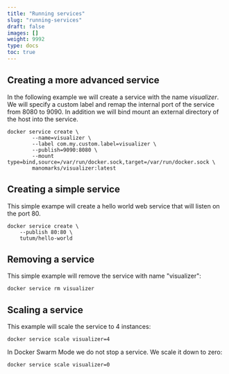 ```yaml
---
title: "Running services"
slug: "running-services"
draft: false
images: []
weight: 9992
type: docs
toc: true
---
```


## Creating a more advanced service
In the following example we will create a service with the name *visualizer*. We will specify a custom label and remap the internal port of the service from 8080 to 9090. 
In addition we will bind mount an external directory of the host into the service.

```
docker service create \
        --name=visualizer \
        --label com.my.custom.label=visualizer \
        --publish=9090:8080 \
        --mount type=bind,source=/var/run/docker.sock,target=/var/run/docker.sock \
        manomarks/visualizer:latest
```



## Creating a simple service
This simple exampe will create a hello world web service that will listen on the port 80.
```
docker service create \
    --publish 80:80 \
    tutum/hello-world
```

## Removing a service
This simple example will remove the service with name "visualizer":

    docker service rm visualizer



## Scaling a service
This example will scale the service to 4 instances:

    docker service scale visualizer=4

In Docker Swarm Mode we do not stop a service. We scale it down to zero:

    docker service scale visualizer=0

